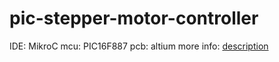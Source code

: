 # pic-stepper-motor-controller
IDE: MikroC
mcu: PIC16F887
pcb: altium
more info: [description](https://ratdongian.blogspot.com/2016/06/mikro-c-ieu-khien-ong-co-buoc-dung-pic.html)

